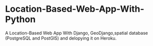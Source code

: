 # Location-Based-Web-App-With-Python
 A Location-Based Web App With Django, GeoDjango,spatial database (PostgreSQL and PostGIS) and delopying it on Heroku.
